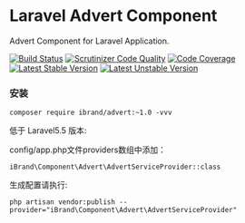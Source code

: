 # Laravel Advert Component

Advert Component for Laravel Application.

[![Build Status](https://scrutinizer-ci.com/g/ibrandcc/advert/badges/build.png?b=master)](https://travis-ci.org/ibrandcc/advert)
[![Scrutinizer Code Quality](https://scrutinizer-ci.com/g/ibrandcc/advert/badges/quality-score.png?b=master)](https://scrutinizer-ci.com/g/ibrandcc/advert/?branch=master)
[![Code Coverage](https://scrutinizer-ci.com/g/ibrandcc/advert/badges/coverage.png?b=master)](https://scrutinizer-ci.com/g/ibrandcc/advert/?branch=master)
[![Latest Stable Version](https://poser.pugx.org/ibrand/advert/v/stable)](https://packagist.org/packages/ibrand/advert)
[![Latest Unstable Version](https://poser.pugx.org/ibrand/advert/v/unstable)](https://packagist.org/packages/ibrand/advert)


### 安装

```
composer require ibrand/advert:~1.0 -vvv
```

低于 Laravel5.5 版本:

config/app.php文件providers数组中添加：

```
iBrand\Component\Advert\AdvertServiceProvider::class
```
生成配置请执行:
```
php artisan vendor:publish --provider="iBrand\Component\Advert\AdvertServiceProvider"

```
